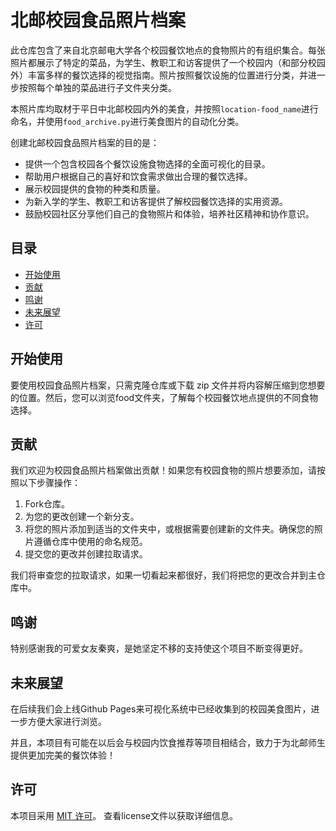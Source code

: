 # 北邮校园食品照片档案
此仓库包含了来自北京邮电大学各个校园餐饮地点的食物照片的有组织集合。每张照片都展示了特定的菜品，为学生、教职工和访客提供了一个校园内（和部分校园外）丰富多样的餐饮选择的视觉指南。照片按照餐饮设施的位置进行分类，并进一步按照每个单独的菜品进行子文件夹分类。

本照片库均取材于平日中北邮校园内外的美食，并按照`location-food_name`进行命名，并使用`food_archive.py`进行美食图片的自动化分类。

创建北邮校园食品照片档案的目的是：

* 提供一个包含校园各个餐饮设施食物选择的全面可视化的目录。
* 帮助用户根据自己的喜好和饮食需求做出合理的餐饮选择。
* 展示校园提供的食物的种类和质量。
* 为新入学的学生、教职工和访客提供了解校园餐饮选择的实用资源。
* 鼓励校园社区分享他们自己的食物照片和体验，培养社区精神和协作意识。

## 目录
- [开始使用](#开始使用)
- [贡献](#贡献)
- [鸣谢](#鸣谢)
- [未来展望](#未来展望)
- [许可](#许可)

## 开始使用
要使用校园食品照片档案，只需克隆仓库或下载 zip 文件并将内容解压缩到您想要的位置。然后，您可以浏览food文件夹，了解每个校园餐饮地点提供的不同食物选择。

## 贡献
我们欢迎为校园食品照片档案做出贡献！如果您有校园食物的照片想要添加，请按照以下步骤操作：

1. Fork仓库。
2. 为您的更改创建一个新分支。
3. 将您的照片添加到适当的文件夹中，或根据需要创建新的文件夹。确保您的照片遵循仓库中使用的命名规范。
4. 提交您的更改并创建拉取请求。

我们将审查您的拉取请求，如果一切看起来都很好，我们将把您的更改合并到主仓库中。

## 鸣谢
特别感谢我的可爱女友秦爽，是她坚定不移的支持使这个项目不断变得更好。

## 未来展望

在后续我们会上线Github Pages来可视化系统中已经收集到的校园美食图片，进一步方便大家进行浏览。

并且，本项目有可能在以后会与校园内饮食推荐等项目相结合，致力于为北邮师生提供更加完美的餐饮体验！

## 许可
本项目采用 [MIT 许可](https://en.wikipedia.org/wiki/MIT_License)。 查看license文件以获取详细信息。
